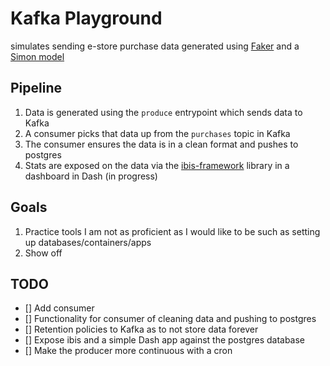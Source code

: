 # Kafka Playground
simulates sending e-store purchase data generated using [Faker](https://faker.readthedocs.io/en/master/) and a [Simon model](https://en.wikipedia.org/wiki/Simon_model)


## Pipeline
1. Data is generated using the `produce` entrypoint which sends data to Kafka
2. A consumer picks that data up from the `purchases` topic in Kafka
3. The consumer ensures the data is in a clean format and pushes to postgres
4. Stats are exposed on the data via the [ibis-framework](https://ibis-project.org/) library in a dashboard in Dash (in progress)

## Goals
1. Practice tools I am not as proficient as I would like to be such as setting up databases/containers/apps
2. Show off


## TODO
- [] Add consumer
- [] Functionality for consumer of cleaning data and pushing to postgres
- [] Retention policies to Kafka as to not store data forever
- [] Expose ibis and a simple Dash app against the postgres database
- [] Make the producer more continuous with a cron
